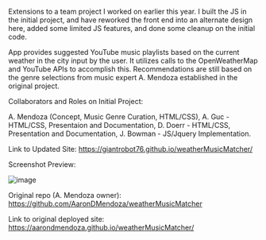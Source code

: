 Extensions to a team project I worked on earlier this year. I built the JS in the initial project, and have reworked the front end into an alternate design here, added some limited JS features, and done some cleanup on the initial code.

App provides suggested YouTube music playlists based on the current weather in the city input by the user. It utilizes calls to the OpenWeatherMap and YouTube APIs to accomplish this. Recommendations are still based on the genre selections from music expert A. Mendoza established in the original project.

Collaborators and Roles on Initial Project:

A. Mendoza (Concept, Music Genre Curation, HTML/CSS),
A. Guc - HTML/CSS, Presentaion and Documentation,
D. Doerr - HTML/CSS, Presentation and Documentation,
J. Bowman - JS/Jquery Implementation.

Link to Updated Site: https://giantrobot76.github.io/weatherMusicMatcher/

Screenshot Preview: 

![image](https://user-images.githubusercontent.com/34629779/118490466-32b8d880-b6db-11eb-9dc8-754b82626b42.png)


Original repo (A. Mendoza owner): https://github.com/AaronDMendoza/weatherMusicMatcher

Link to original deployed site: https://aarondmendoza.github.io/weatherMusicMatcher/
